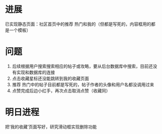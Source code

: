 # 进展
已实现静态页面：社区首页中的推荐 热门和我的（但都是写死的，内容框用的都是一个模板）
# 问题
1. 后续根据用户搜索搜索相应的帖子或攻略，要从后台数据库中搜索，目前还没有实现和数据库的连接
2. 点击收藏星标还没能跳转到我的收藏页面
3. 推荐 热门中的帖子目前都是写死的，帖子作者的头像和用户名都没调用过来
4. 点赞完成后边小红手，再次点击取消点赞（收藏同）
# 明日进程
把‘我的收藏’页面写好，研究滑动框实现删除功能

